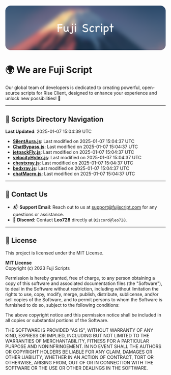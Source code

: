 ![Banner](.github/b.webp)

# 🌍 **We are Fuji Script**

Our global team of developers is dedicated to creating powerful, open-source scripts for Rise Client, designed to enhance your experience and unlock new possibilities! 🌟

---
<!-- SCRIPTS_NAVIGATION_START -->
## 📂 **Scripts Directory Navigation**

**Last Updated**: 2025-01-07 15:04:39 UTC

- **[SilentAura.js](scripts/SilentAura.js)**: Last modified on 2025-01-07 15:04:37 UTC
- **[ChatBypass.js](scripts/ChatBypass.js)**: Last modified on 2025-01-07 15:04:37 UTC
- **[jetpackFly.js](scripts/jetpackFly.js)**: Last modified on 2025-01-07 15:04:37 UTC
- **[velocityHylex.js](scripts/velocityHylex.js)**: Last modified on 2025-01-07 15:04:37 UTC
- **[chestxray.js](scripts/chestxray.js)**: Last modified on 2025-01-07 15:04:37 UTC
- **[bedxray.js](scripts/bedxray.js)**: Last modified on 2025-01-07 15:04:37 UTC
- **[chatMacro.js](scripts/chatMacro.js)**: Last modified on 2025-01-07 15:04:37 UTC

<!-- SCRIPTS_NAVIGATION_END -->

---

## 💬 **Contact Us**  
- 📬 **Support Email**: Reach out to us at [support@fujiscript.com](mailto:support@fujiscript.com) for any questions or assistance.  
- 💬 **Discord**: Contact **Leo728** directly at `Discord@leo728`.

---

## 📜 **License**

This project is licensed under the MIT License.  

**MIT License**  
Copyright (c) 2023 Fuji Scripts  

Permission is hereby granted, free of charge, to any person obtaining a copy of this software and associated documentation files (the "Software"), to deal in the Software without restriction, including without limitation the rights to use, copy, modify, merge, publish, distribute, sublicense, and/or sell copies of the Software, and to permit persons to whom the Software is furnished to do so, subject to the following conditions:  

The above copyright notice and this permission notice shall be included in all copies or substantial portions of the Software.  

THE SOFTWARE IS PROVIDED "AS IS", WITHOUT WARRANTY OF ANY KIND, EXPRESS OR IMPLIED, INCLUDING BUT NOT LIMITED TO THE WARRANTIES OF MERCHANTABILITY, FITNESS FOR A PARTICULAR PURPOSE AND NONINFRINGEMENT. IN NO EVENT SHALL THE AUTHORS OR COPYRIGHT HOLDERS BE LIABLE FOR ANY CLAIM, DAMAGES OR OTHER LIABILITY, WHETHER IN AN ACTION OF CONTRACT, TORT OR OTHERWISE, ARISING FROM, OUT OF OR IN CONNECTION WITH THE SOFTWARE OR THE USE OR OTHER DEALINGS IN THE SOFTWARE.  
